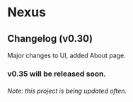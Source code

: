 # Nexus
## Changelog (v0.30)
Major changes to UI, added About page.

### v0.35 will be released soon.

###### Note: this project is being updated often.
